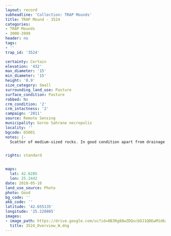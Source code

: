 ```yaml
---
layout: record
subheadline: 'Collection: TRAP Mounds'
title: TRAP Mound - 3524
categories:
- TRAP Mounds
- 3000-3999
header: no
tags:
- ''
trap_id: '3524'

certainty: Certain
elevation: '432'
max_diameter: '15'
min_diameter: '15'
height: '0.9'
size_category: Small
surrounding_land_use: Pasture
surface_condition: Pasture
robbed: No
crm_condition: '2'
crm_intactness: '2'
campaign: '2011'
source: Remote Sensing
municipality: Gorno Sahrane necropolis
locality: ''
bgcode: DS001
notes: |-
  Scatter of medium-sized rocks. In good condition apart from drainage ditch just touching NE side. No obvious robbers' trench's.


rights: standard


maps:
  lat: 42.6285
  lon: 25.2442
date: 2018-05-16
land_use_source: Photo
photo: Good
bg_code: ''
akb_code: ''
latitude: '42.655135'
longitude: '25.220805'
images:
- image_path: https://drive.google.com/uc?id=0B3Rg88wZDQscbDJ1Q0EwM1d6alE
  title: 3524_Overview_W.dng
---
```


